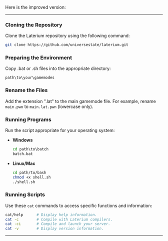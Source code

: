 Here is the improved version:

---

### Cloning the Repository
Clone the Laterium repository using the following command:
```bash
git clone https://github.com/universestate/laterium.git
```

### Preparing the Environment
Copy .bat or .sh files into the appropriate directory:
```
path\to\your\gamemodes
```

### Rename the Files
Add the extension ".lat" to the main gamemode file. For example, rename `main.pwn` to `main.lat.pwn` (lowercase only).

### Running Programs
Run the script appropriate for your operating system:

- **Windows**
  ```bat
  cd path\to\batch
  batch.bat
  ```

- **Linux/Mac**
  ```sh
  cd path/to/bash
  chmod +x shell.sh
  ./shell.sh
  ```

### Running Scripts
Use these `cat` commands to access specific functions and information:
```bash
cat/help      # Display help information.
cat -c        # Compile with Laterium compilers.
cat -ci       # Compile and launch your server.
cat -v        # Display version information.
```

---
